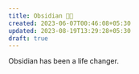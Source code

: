 ```yaml
---
title: Obsidian 🤘🏼
created: 2023-06-07T00:46:08+05:30
updated: 2023-08-19T13:29:28+05:30
draft: true
---
```


Obsidian has been a life changer. 
